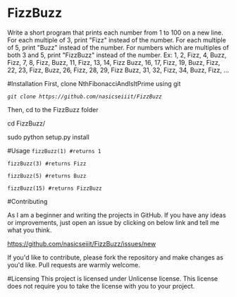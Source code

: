 FizzBuzz
=======
Write a short program that prints each number from 1 to 100 on a new line.
For each multiple of 3, print "Fizz" instead of the number.
For each multiple of 5, print "Buzz" instead of the number.
For numbers which are multiples of both 3 and 5, print "FizzBuzz" instead of the number.
Ex:
1, 2, Fizz, 4, Buzz, Fizz, 7, 8, Fizz, Buzz, 11, Fizz, 13, 14,
Fizz Buzz, 16, 17, Fizz, 19, Buzz, Fizz, 22, 23, Fizz, Buzz, 26,
Fizz, 28, 29, Fizz Buzz, 31, 32, Fizz, 34, Buzz, Fizz, …


#Installation
First, clone NthFibonacciAndIsItPrime using git

_`git clone https://github.com/nasicseiiit/FizzBuzz`_

Then, cd to the FizzBuzz folder 

 cd FizzBuzz/
 
 sudo python setup.py install

#Usage
`fizzBuzz(1) #returns 1`

`fizzBuzz(3) #returns Fizz `

`fizzBuzz(5) #returns Buzz `

`fizzBuzz(15) #returns FizzBuzz `



#Contributing

As I am a beginner and writing the projects in GitHub. 
If you have any ideas or improvements, just open an issue by clicking on below link and tell me what you think.

https://github.com/nasicseiiit/FizzBuzz/issues/new

If you'd like to contribute, please fork the repository and make changes as you'd like. Pull requests are warmly welcome.

#Licensing
This project is licensed under Unlicense license. This license does not require you to take the license with you to your project. 
